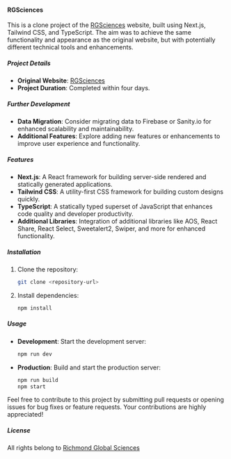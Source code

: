 #### RGSciences

This is a clone project of the [RGSciences](https://esg.rgsciences.com/) website, built using Next.js, Tailwind CSS, and TypeScript. The aim was to achieve the same functionality and appearance as the original website, but with potentially different technical tools and enhancements.

##### Project Details

- **Original Website**: [RGSciences](https://esg.rgsciences.com/)
- **Project Duration**: Completed within four days.

##### Further Development

- **Data Migration**: Consider migrating data to Firebase or Sanity.io for enhanced scalability and maintainability.
- **Additional Features**: Explore adding new features or enhancements to improve user experience and functionality.

##### Features

- **Next.js**: A React framework for building server-side rendered and statically generated applications.
- **Tailwind CSS**: A utility-first CSS framework for building custom designs quickly.
- **TypeScript**: A statically typed superset of JavaScript that enhances code quality and developer productivity.
- **Additional Libraries**: Integration of additional libraries like AOS, React Share, React Select, Sweetalert2, Swiper, and more for enhanced functionality.

##### Installation

1. Clone the repository:

   ```bash
   git clone <repository-url>
   ```

2. Install dependencies:

   ```bash
   npm install
   ```

##### Usage

- **Development**: Start the development server:

  ```bash
  npm run dev
  ```

- **Production**: Build and start the production server:

  ```bash
  npm run build
  npm start
  ```

Feel free to contribute to this project by submitting pull requests or opening issues for bug fixes or feature requests. Your contributions are highly appreciated!

##### License

All rights belong to [Richmond Global Sciences](https://esg.rgsciences.com/)
